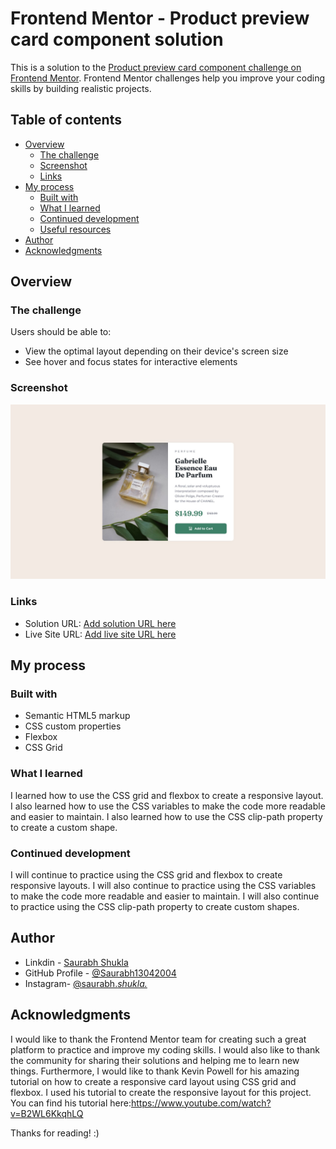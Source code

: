 # Frontend Mentor - Product preview card component solution

This is a solution to the [Product preview card component challenge on Frontend Mentor](https://www.frontendmentor.io/challenges/product-preview-card-component-GO7UmttRfa). Frontend Mentor challenges help you improve your coding skills by building realistic projects. 

## Table of contents

- [Overview](#overview)
  - [The challenge](#the-challenge)
  - [Screenshot](#screenshot)
  - [Links](#links)
- [My process](#my-process)
  - [Built with](#built-with)
  - [What I learned](#what-i-learned)
  - [Continued development](#continued-development)
  - [Useful resources](#useful-resources)
- [Author](#author)
- [Acknowledgments](#acknowledgments)



## Overview

### The challenge

Users should be able to:

- View the optimal layout depending on their device's screen size
- See hover and focus states for interactive elements

### Screenshot

![](./design/desktop-design.jpg)



### Links

- Solution URL: [Add solution URL here](https://your-solution-url.com)
- Live Site URL: [Add live site URL here](https://your-live-site-url.com)

## My process

### Built with

- Semantic HTML5 markup
- CSS custom properties
- Flexbox
- CSS Grid




### What I learned

I learned how to use the CSS grid and flexbox to create a responsive layout. I also learned how to use the CSS variables to make the code more readable and easier to maintain. I also learned how to use the CSS clip-path property to create a custom shape.



### Continued development

I will continue to practice using the CSS grid and flexbox to create responsive layouts. I will also continue to practice using the CSS variables to make the code more readable and easier to maintain. I will also continue to practice using the CSS clip-path property to create custom shapes.



## Author

- Linkdin - [Saurabh Shukla](https://www.linkedin.com/in/saurabh-shukla-0b45b3224/)
- GitHub Profile - [@Saurabh13042004](https://github.com/Saurabh13042004)
- Instagram- [@saurabh._shukla._](https://www.instagram.com/saurabh._shukla._)



## Acknowledgments

I would like to thank the Frontend Mentor team for creating such a great platform to practice and improve my coding skills. I would also like to thank the community for sharing their solutions and helping me to learn new things.
Furthermore, I would like to thank Kevin Powell for his amazing tutorial on how to create a responsive card layout using CSS grid and flexbox. I used his tutorial to create the responsive layout for this project. You can find his tutorial here:https://www.youtube.com/watch?v=B2WL6KkqhLQ


Thanks for reading! :)

